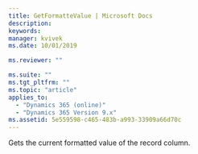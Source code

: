 ```yaml
---
title: GetFormatteValue | Microsoft Docs
description: 
keywords:
manager: kvivek
ms.date: 10/01/2019

ms.reviewer: ""

ms.suite: ""
ms.tgt_pltfrm: ""
ms.topic: "article"
applies_to: 
  - "Dynamics 365 (online)"
  - "Dynamics 365 Version 9.x"
ms.assetid: 5e559598-c465-483b-a993-33909a66d70c
---
```


Gets the current formatted value of the record column.

